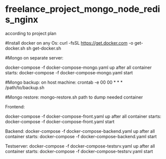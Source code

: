 # freelance_project_mongo_node_redis_nginx
according to project plan

#Install docker on any Os:
curl -fsSL https://get.docker.com -o get-docker.sh
sh get-docker.sh


#Mongo on separate server:

docker-compose -f docker-compose-mongo.yaml up
after all container starts:
docker-compose -f docker-compose-mongo.yaml start

#Mongo backup:
on host machine:
crontab -e
00 00 * * * /path/to/backup.sh

#Mongo restore:
mongo-restore.sh path to dump needed container

Frontend:

docker-compose -f docker-compose-front.yaml up
after all container starts:
docker-compose -f docker-compose-front.yaml start

Backend:
docker-compose -f docker-compose-backend.yaml up
after all container starts:
docker-compose -f docker-compose-backend.yaml start

Testserver:
docker-compose -f docker-compose-testsrv.yaml up
after all container starts:
docker-compose -f docker-compose-testsrv.yaml start


